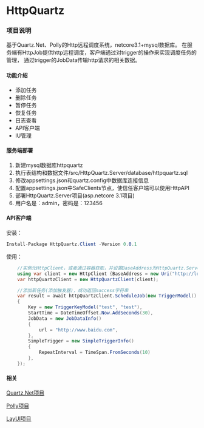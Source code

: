 # HttpQuartz

### 项目说明
基于Quartz.Net、Polly的Http远程调度系统，netcore3.1+mysql数据库。
在服务端有HttpJob提供http远程调度，客户端通过对trigger的操作来实现调度任务的管理，
通过trigger的JobData传输http请求的相关数据。


#### 功能介绍
- 添加任务
- 删除任务
- 暂停任务
- 恢复任务
- 日志查看
- API客户端
- IU管理


#### 服务端部署

1. 新建mysql数据库httpquartz  
2. 执行表结构和数据文件/src/HttpQuartz.Server/database/httpquartz.sql    
3. 修改appsettings.json和quartz.config中数据库连接信息  
4. 配置appsettings.json中SafeClients节点，使信任客户端可以使用HttpAPI 
5. 部署HttpQuartz.Server项目(asp.netcore 3.1项目)  
6. 用户名是：admin，密码是：123456  


#### API客户端

安装：
```c#
Install-Package HttpQuartz.Client -Version 0.0.1
```

使用：
```c#
    //实例化HttpClient，或者通过容器获取，并设置BaseAddress为HttpQuartz.Server的部署地址
    using var client = new HttpClient {BaseAddress = new Uri("http://localhost:5000")};
    var httpQuartzClient = new HttpQuartzClient(client);

    //添加新任务(添加触发器)，成功返回success字符串
    var result = await httpQuartzClient.ScheduleJob(new TriggerModel()
    {
        Key = new TriggerKeyModel("test", "test"),
        StartTime = DateTimeOffset.Now.AddSeconds(30),
        JobData = new JobDataInfo()
        {
            url = "http://www.baidu.com",
        },
        SimpleTrigger = new SimpleTriggerInfo()
        {
            RepeatInterval = TimeSpan.FromSeconds(10)
        },
    });
```

#### 相关

[Quartz.Net项目](http://wwww.baidu.com)  
 
[Polly项目](http://www.thepollyproject.org/)

[LayUI项目](https://www.layui.com/)

